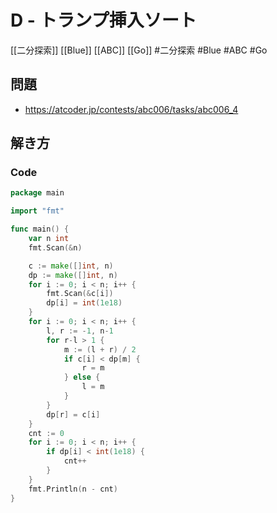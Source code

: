 # D - トランプ挿入ソート
[[二分探索]] [[Blue]] [[ABC]] [[Go]]
#二分探索 #Blue #ABC #Go 

## 問題
- https://atcoder.jp/contests/abc006/tasks/abc006_4

## 解き方
### Code
```go
package main

import "fmt"

func main() {
	var n int
	fmt.Scan(&n)

	c := make([]int, n)
	dp := make([]int, n)
	for i := 0; i < n; i++ {
		fmt.Scan(&c[i])
		dp[i] = int(1e18)
	}
	for i := 0; i < n; i++ {
		l, r := -1, n-1
		for r-l > 1 {
			m := (l + r) / 2
			if c[i] < dp[m] {
				r = m
			} else {
				l = m
			}
		}
		dp[r] = c[i]
	}
	cnt := 0
	for i := 0; i < n; i++ {
		if dp[i] < int(1e18) {
			cnt++
		}
	}
	fmt.Println(n - cnt)
}
```